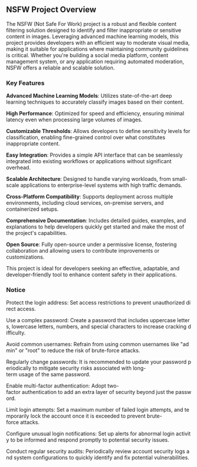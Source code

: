 ## NSFW Project Overview

The NSFW (Not Safe For Work) project is a robust and flexible content filtering solution designed to identify and filter inappropriate or sensitive content in images. Leveraging advanced machine learning models, this project provides developers with an efficient way to moderate visual media, making it suitable for applications where maintaining community guidelines is critical. Whether you're building a social media platform, content management system, or any application requiring automated moderation, NSFW offers a reliable and scalable solution.

### Key Features

**Advanced Machine Learning Models**: Utilizes state-of-the-art deep learning techniques to accurately classify images based on their content.
  
**High Performance**: Optimized for speed and efficiency, ensuring minimal latency even when processing large volumes of images.

**Customizable Thresholds**: Allows developers to define sensitivity levels for classification, enabling fine-grained control over what constitutes inappropriate content.

**Easy Integration**: Provides a simple API interface that can be seamlessly integrated into existing workflows or applications without significant overhead.

**Scalable Architecture**: Designed to handle varying workloads, from small-scale applications to enterprise-level systems with high traffic demands.

**Cross-Platform Compatibility**: Supports deployment across multiple environments, including cloud services, on-premise servers, and containerized setups.

**Comprehensive Documentation**: Includes detailed guides, examples, and explanations to help developers quickly get started and make the most of the project's capabilities.

**Open Source**: Fully open-source under a permissive license, fostering collaboration and allowing users to contribute improvements or customizations.

This project is ideal for developers seeking an effective, adaptable, and developer-friendly tool to enhance content safety in their applications.

### Notice

Protect the login address: Set access restrictions to prevent unauthorized direct access.
    
Use a complex password: Create a password that includes uppercase letters, lowercase letters, numbers, and special characters to increase cracking difficulty.
    
Avoid common usernames: Refrain from using common usernames like "admin" or "root" to reduce the risk of brute-force attacks.
    
Regularly change passwords: It is recommended to update your password periodically to mitigate security risks associated with long-term usage of the same password.
    
Enable multi-factor authentication: Adopt two-factor authentication to add an extra layer of security beyond just the password.
    
Limit login attempts: Set a maximum number of failed login attempts, and temporarily lock the account once it is exceeded to prevent brute-force attacks.
    
Configure unusual login notifications: Set up alerts for abnormal login activity to be informed and respond promptly to potential security issues.
    
Conduct regular security audits: Periodically review account security logs and system configurations to quickly identify and fix potential vulnerabilities.
        